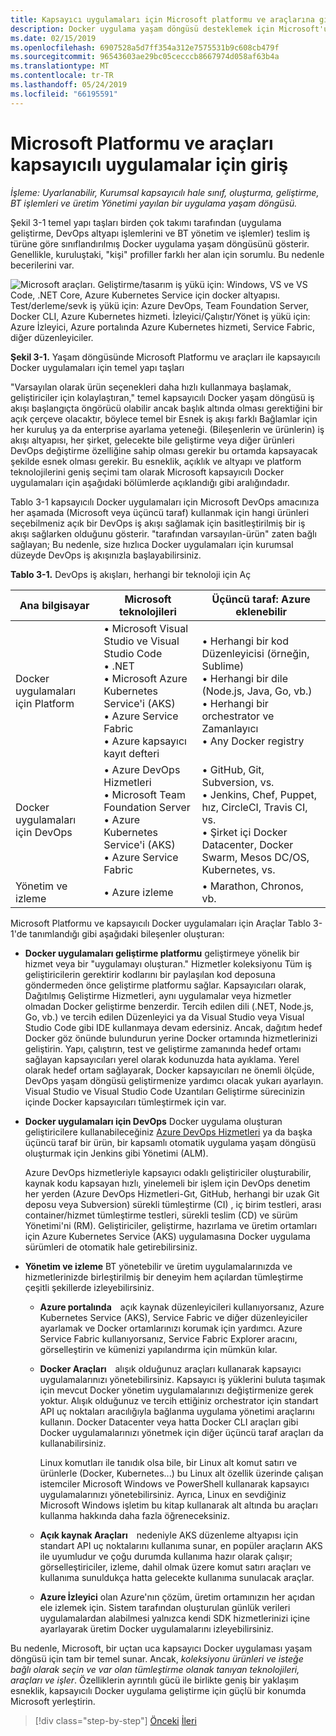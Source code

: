 ```yaml
---
title: Kapsayıcı uygulamaları için Microsoft platformu ve araçlarına giriş
description: Docker uygulama yaşam döngüsü desteklemek için Microsoft'un teklifleri tanışın.
ms.date: 02/15/2019
ms.openlocfilehash: 6907528a5d7ff354a312e7575531b9c608cb479f
ms.sourcegitcommit: 96543603ae29bc05cecccb8667974d058af63b4a
ms.translationtype: MT
ms.contentlocale: tr-TR
ms.lasthandoff: 05/24/2019
ms.locfileid: "66195591"
---
```

# <a name="introduction-to-the-microsoft-platform-andtools-for-containerized-apps"></a>Microsoft Platformu ve araçları kapsayıcılı uygulamalar için giriş

*İşleme: Uyarlanabilir, Kurumsal kapsayıcılı hale sınıf, oluşturma, geliştirme, BT işlemleri ve üretim Yönetimi yayılan bir uygulama yaşam döngüsü.*

Şekil 3-1 temel yapı taşları birden çok takımı tarafından (uygulama geliştirme, DevOps altyapı işlemlerini ve BT yönetim ve işlemler) teslim iş türüne göre sınıflandırılmış Docker uygulama yaşam döngüsünü gösterir. Genellikle, kuruluştaki, "kişi" profiller farklı her alan için sorumlu. Bu nedenle becerilerini var.

![Microsoft araçları. Geliştirme/tasarım iş yükü için: Windows, VS ve VS Code, .NET Core, Azure Kubernetes Service için docker altyapısı. Test/derleme/sevk iş yükü için: Azure DevOps, Team Foundation Server, Docker CLI, Azure Kubernetes hizmeti. İzleyici/Çalıştır/Yönet iş yükü için: Azure İzleyici, Azure portalında Azure Kubernetes hizmeti, Service Fabric, diğer düzenleyiciler.](./media/image1.png)

**Şekil 3-1.** Yaşam döngüsünde Microsoft Platformu ve araçları ile kapsayıcılı Docker uygulamaları için temel yapı taşları

"Varsayılan olarak ürün seçenekleri daha hızlı kullanmaya başlamak, geliştiriciler için kolaylaştıran," temel kapsayıcılı Docker yaşam döngüsü iş akışı başlangıçta öngörücü olabilir ancak başlık altında olması gerektiğini bir açık çerçeve olacaktır, böylece temel bir Esnek iş akışı farklı Bağlamlar için her kuruluş ya da enterprise ayarlama yeteneği. (Bileşenlerin ve ürünlerin) iş akışı altyapısı, her şirket, gelecekte bile geliştirme veya diğer ürünleri DevOps değiştirme özelliğine sahip olması gerekir bu ortamda kapsayacak şekilde esnek olması gerekir. Bu esneklik, açıklık ve altyapı ve platform teknolojilerini geniş seçimi tam olarak Microsoft kapsayıcılı Docker uygulamaları için aşağıdaki bölümlerde açıklandığı gibi aralığındadır.

Tablo 3-1 kapsayıcılı Docker uygulamaları için Microsoft DevOps amacınıza her aşamada (Microsoft veya üçüncü taraf) kullanmak için hangi ürünleri seçebilmeniz açık bir DevOps iş akışı sağlamak için basitleştirilmiş bir iş akışı sağlarken olduğunu gösterir. "tarafından varsayılan-ürün" zaten bağlı sağlayan; Bu nedenle, size hızlıca Docker uygulamaları için kurumsal düzeyde DevOps iş akışınızla başlayabilirsiniz.

**Tablo 3-1.** DevOps iş akışları, herhangi bir teknoloji için Aç

| Ana bilgisayar | Microsoft teknolojileri | Üçüncü taraf: Azure eklenebilir |
| ---------------------------| ----------------------------------------------------| --------------------------------------------------------------------------------|
| Docker uygulamaları için Platform   | • Microsoft Visual Studio ve Visual Studio Code<br /> • .NET<br /> • Microsoft Azure Kubernetes Service'i (AKS)<br /> • Azure Service Fabric<br /> • Azure kapsayıcı kayıt defteri<br /> | • Herhangi bir kod Düzenleyicisi (örneğin, Sublime)<br /> • Herhangi bir dile (Node.js, Java, Go, vb.)<br /> • Herhangi bir orchestrator ve Zamanlayıcı<br /> • Any Docker registry<br /> |
| Docker uygulamaları için DevOps     | • Azure DevOps Hizmetleri<br /> • Microsoft Team Foundation Server<br /> • Azure Kubernetes Service'i (AKS)<br /> • Azure Service Fabric<br /> | • GitHub, Git, Subversion, vs.<br /> • Jenkins, Chef, Puppet, hız, CircleCI, Travis CI, vs.<br /> • Şirket içi Docker Datacenter, Docker Swarm, Mesos DC/OS, Kubernetes, vs.<br /> |
| Yönetim ve izleme  | • Azure izleme | • Marathon, Chronos, vb.<br />|

Microsoft Platformu ve kapsayıcılı Docker uygulamaları için Araçlar Tablo 3-1'de tanımlandığı gibi aşağıdaki bileşenler oluşturan:

- **Docker uygulamaları geliştirme platformu** geliştirmeye yönelik bir hizmet veya bir "uygulamayı oluşturan." Hizmetler koleksiyonu Tüm iş geliştiricilerin gerektirir kodlarını bir paylaşılan kod deposuna göndermeden önce geliştirme platformu sağlar. Kapsayıcıları olarak, Dağıtılmış Geliştirme Hizmetleri, aynı uygulamalar veya hizmetler olmadan Docker geliştirme benzerdir. Tercih edilen dili (.NET, Node.js, Go, vb.) ve tercih edilen Düzenleyici ya da Visual Studio veya Visual Studio Code gibi IDE kullanmaya devam edersiniz. Ancak, dağıtım hedef Docker göz önünde bulundurun yerine Docker ortamında hizmetlerinizi geliştirin. Yapı, çalıştırın, test ve geliştirme zamanında hedef ortamı sağlayan kapsayıcıları yerel olarak kodunuzda hata ayıklama. Yerel olarak hedef ortam sağlayarak, Docker kapsayıcıları ne önemli ölçüde, DevOps yaşam döngüsü geliştirmenize yardımcı olacak yukarı ayarlayın. Visual Studio ve Visual Studio Code Uzantıları Geliştirme sürecinizin içinde Docker kapsayıcıları tümleştirmek için var.

- **Docker uygulamaları için DevOps** Docker uygulama oluşturan geliştiricilere kullanabileceğiniz [Azure DevOps Hizmetleri](https://azure.microsoft.com/services/devops/) ya da başka üçüncü taraf bir ürün, bir kapsamlı otomatik uygulama yaşam döngüsü oluşturmak için Jenkins gibi Yönetimi (ALM).

  Azure DevOps hizmetleriyle kapsayıcı odaklı geliştiriciler oluşturabilir, kaynak kodu kapsayan hızlı, yinelemeli bir işlem için DevOps denetim her yerden (Azure DevOps Hizmetleri-Gıt, GitHub, herhangi bir uzak Git deposu veya Subversion) sürekli tümleştirme (CI) , iç birim testleri, arası container/hizmet tümleştirme testleri, sürekli teslim (CD) ve sürüm Yönetimi'ni (RM). Geliştiriciler, geliştirme, hazırlama ve üretim ortamları için Azure Kubernetes Service (AKS) uygulamasına Docker uygulama sürümleri de otomatik hale getirebilirsiniz.

- **Yönetim ve izleme** BT yönetebilir ve üretim uygulamalarınızda ve hizmetlerinizde birleştirilmiş bir deneyim hem açılardan tümleştirme çeşitli şekillerde izleyebilirsiniz.

  - **Azure portalında** açık kaynak düzenleyicileri kullanıyorsanız, Azure Kubernetes Service (AKS), Service Fabric ve diğer düzenleyiciler ayarlamak ve Docker ortamlarınızı korumak için yardımcı. Azure Service Fabric kullanıyorsanız, Service Fabric Explorer aracını, görselleştirin ve kümenizi yapılandırma için mümkün kılar.

  - **Docker Araçları** alışık olduğunuz araçları kullanarak kapsayıcı uygulamalarınızı yönetebilirsiniz. Kapsayıcı iş yüklerini buluta taşımak için mevcut Docker yönetim uygulamalarınızı değiştirmenize gerek yoktur. Alışık olduğunuz ve tercih ettiğiniz orchestrator için standart API uç noktaları aracılığıyla bağlanma uygulama yönetimi araçlarını kullanın. Docker Datacenter veya hatta Docker CLI araçları gibi Docker uygulamalarınızı yönetmek için diğer üçüncü taraf araçları da kullanabilirsiniz. 

    Linux komutları ile tanıdık olsa bile, bir Linux alt komut satırı ve ürünlerle (Docker, Kubernetes...) bu Linux alt özellik üzerinde çalışan istemciler Microsoft Windows ve PowerShell kullanarak kapsayıcı uygulamalarınızı yönetebilirsiniz. Ayrıca, Linux en sevdiğiniz Microsoft Windows işletim bu kitap kullanarak alt altında bu araçları kullanma hakkında daha fazla öğreneceksiniz.

  - **Açık kaynak Araçları** nedeniyle AKS düzenleme altyapısı için standart API uç noktalarını kullanıma sunar, en popüler araçların AKS ile uyumludur ve çoğu durumda kullanıma hazır olarak çalışır; görselleştiriciler, izleme, dahil olmak üzere komut satırı araçları ve kullanıma sunuldukça hatta gelecekte kullanıma sunulacak araçlar.

  - **Azure İzleyici** olan Azure'nın çözüm, üretim ortamınızın her açıdan ele izlemek için. Sistem tarafından oluşturulan günlük verileri uygulamalardan alabilmesi yalnızca kendi SDK hizmetlerinizi içine ayarlayarak üretim Docker uygulamalarını izleyebilirsiniz.

Bu nedenle, Microsoft, bir uçtan uca kapsayıcı Docker uygulaması yaşam döngüsü için tam bir temel sunar. Ancak, *koleksiyonu ürünleri ve isteğe bağlı olarak seçin ve var olan tümleştirme olanak tanıyan teknolojileri, araçları ve işler*. Özelliklerin ayrıntılı gücü ile birlikte geniş bir yaklaşım esneklik, kapsayıcılı Docker uygulama geliştirme için güçlü bir konumda Microsoft yerleştirin.

>[!div class="step-by-step"]
>[Önceki](../Docker-application-lifecycle/containers-foundation-for-devops-collaboration.md)
>[İleri](../design-develop-containerized-apps/index.md)
